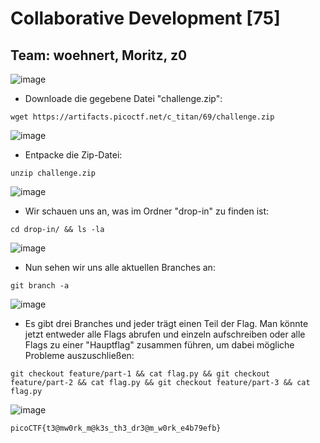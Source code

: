 # Collaborative Development [75]
## Team: woehnert, Moritz, z0

![image](https://github.com/HAW-THL/Write-ups/assets/90260119/0f177702-3439-498a-aa97-34959104ccbc)

- Downloade die gegebene Datei "challenge.zip":
```
wget https://artifacts.picoctf.net/c_titan/69/challenge.zip
```

![image](https://github.com/HAW-THL/Write-ups/assets/90260119/96cd13b4-4106-4c79-a049-a3e16dbf132d)

- Entpacke die Zip-Datei:
```
unzip challenge.zip
```

![image](https://github.com/HAW-THL/Write-ups/assets/90260119/4775ce17-8593-4d29-8290-6aea75378aa5)

- Wir schauen uns an, was im Ordner "drop-in" zu finden ist:
```
cd drop-in/ && ls -la
```

![image](https://github.com/HAW-THL/Write-ups/assets/90260119/76a63dcc-059b-4f86-9ac9-f72c5b359406)

- Nun sehen wir uns alle aktuellen Branches an:
```
git branch -a
```

![image](https://github.com/HAW-THL/Write-ups/assets/90260119/5f66f754-74b9-4f87-a2a9-3a2de41cd9a0)

- Es gibt drei Branches und jeder trägt einen Teil der Flag. Man könnte jetzt entweder alle Flags abrufen und einzeln aufschreiben oder alle Flags zu einer "Hauptflag" zusammen führen, um dabei mögliche Probleme auszuschließen:
```
git checkout feature/part-1 && cat flag.py && git checkout feature/part-2 && cat flag.py && git checkout feature/part-3 && cat flag.py
```

![image](https://github.com/HAW-THL/Write-ups/assets/90260119/b41bb399-1005-496a-9c60-9b0bdd02172c)

```
picoCTF{t3@mw0rk_m@k3s_th3_dr3@m_w0rk_e4b79efb}
```
